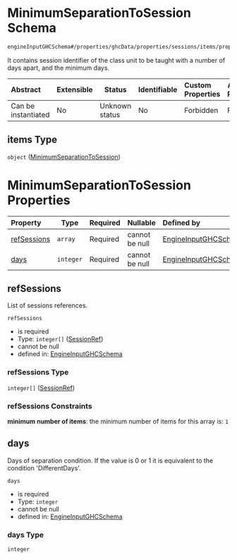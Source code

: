 # MinimumSeparationToSession Schema

```txt
engineInputGHCSchema#/properties/ghcData/properties/sessions/items/properties/sessionRelations/properties/minimumSeparationTo/items
```

It contains session identifier of the class unit to be taught with a number of days apart, and the minimum days.


| Abstract            | Extensible | Status         | Identifiable | Custom Properties | Additional Properties | Access Restrictions | Defined In                                                         |
| :------------------ | ---------- | -------------- | ------------ | :---------------- | --------------------- | ------------------- | ------------------------------------------------------------------ |
| Can be instantiated | No         | Unknown status | No           | Forbidden         | Forbidden             | none                | [ghc.schema.json\*](../out/ghc.schema.json "open original schema") |

## items Type

`object` ([MinimumSeparationToSession](ghc-properties-ghcdata-properties-sessions-session-properties-sessionrelations-properties-minimumseparationto-minimumseparationtosession.md))

# MinimumSeparationToSession Properties

| Property                    | Type      | Required | Nullable       | Defined by                                                                                                                                                                                                                                                                                                                                              |
| :-------------------------- | --------- | -------- | -------------- | :------------------------------------------------------------------------------------------------------------------------------------------------------------------------------------------------------------------------------------------------------------------------------------------------------------------------------------------------------ |
| [refSessions](#refsessions) | `array`   | Required | cannot be null | [EngineInputGHCSchema](ghc-properties-ghcdata-properties-sessions-session-properties-sessionrelations-properties-minimumseparationto-minimumseparationtosession-properties-sessionrefs.md "engineInputGHCSchema#/properties/ghcData/properties/sessions/items/properties/sessionRelations/properties/minimumSeparationTo/items/properties/refSessions") |
| [days](#days)               | `integer` | Required | cannot be null | [EngineInputGHCSchema](ghc-properties-ghcdata-properties-sessions-session-properties-sessionrelations-properties-minimumseparationto-minimumseparationtosession-properties-days.md "engineInputGHCSchema#/properties/ghcData/properties/sessions/items/properties/sessionRelations/properties/minimumSeparationTo/items/properties/days")               |

## refSessions

List of sessions references.


`refSessions`

-   is required
-   Type: `integer[]` ([SessionRef](ghc-properties-ghcdata-properties-sessions-session-properties-sessionrelations-properties-minimumseparationto-minimumseparationtosession-properties-sessionrefs-sessionref.md))
-   cannot be null
-   defined in: [EngineInputGHCSchema](ghc-properties-ghcdata-properties-sessions-session-properties-sessionrelations-properties-minimumseparationto-minimumseparationtosession-properties-sessionrefs.md "engineInputGHCSchema#/properties/ghcData/properties/sessions/items/properties/sessionRelations/properties/minimumSeparationTo/items/properties/refSessions")

### refSessions Type

`integer[]` ([SessionRef](ghc-properties-ghcdata-properties-sessions-session-properties-sessionrelations-properties-minimumseparationto-minimumseparationtosession-properties-sessionrefs-sessionref.md))

### refSessions Constraints

**minimum number of items**: the minimum number of items for this array is: `1`

## days

Days of separation condition. If the value is 0 or 1 it is equivalent to the condition 'DifferentDays'.


`days`

-   is required
-   Type: `integer`
-   cannot be null
-   defined in: [EngineInputGHCSchema](ghc-properties-ghcdata-properties-sessions-session-properties-sessionrelations-properties-minimumseparationto-minimumseparationtosession-properties-days.md "engineInputGHCSchema#/properties/ghcData/properties/sessions/items/properties/sessionRelations/properties/minimumSeparationTo/items/properties/days")

### days Type

`integer`
